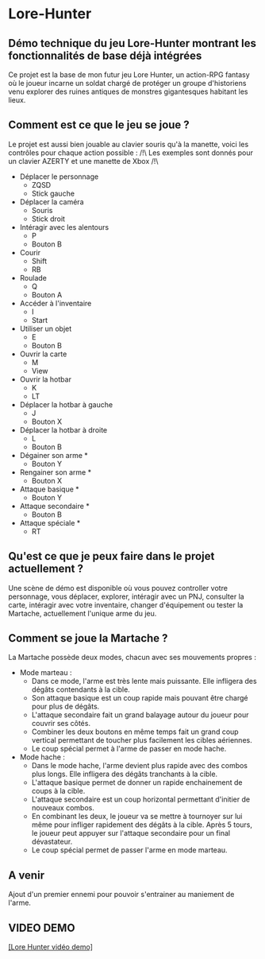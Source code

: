# Lore-Hunter

## Démo technique du jeu Lore-Hunter montrant les fonctionnalités de base déjà intégrées

Ce projet est la base de mon futur jeu Lore Hunter, un action-RPG fantasy où le joueur incarne un soldat chargé de protéger un groupe d'historiens venu explorer des ruines antiques de monstres gigantesques habitant les lieux.


## Comment est ce que le jeu se joue ?

Le projet est aussi bien jouable au clavier souris qu'à la manette, voici les contrôles pour chaque action possible :
/!\ Les exemples sont donnés pour un clavier AZERTY et une manette de Xbox /!\

* Déplacer le personnage
    * ZQSD
    * Stick gauche
* Déplacer la caméra
    * Souris
    * Stick droit
* Intéragir avec les alentours
    * P
    * Bouton B
* Courir
    * Shift
    * RB
* Roulade
    * Q
    * Bouton A
* Accéder à l'inventaire
    * I
    * Start
* Utiliser un objet
    * E
    * Bouton B
* Ouvrir la carte
    * M
    * View
* Ouvrir la hotbar
    * K
    * LT
* Déplacer la hotbar à gauche
    * J
    * Bouton X
* Déplacer la hotbar à droite
    * L
    * Bouton B
* Dégainer son arme
    *
    * Bouton Y
* Rengainer son arme
    *
    * Bouton X
* Attaque basique
    * 
    * Bouton Y
* Attaque secondaire
    *
    * Bouton B
* Attaque spéciale
    *
    * RT

 
## Qu'est ce que je peux faire dans le projet actuellement ?

Une scène de démo est disponible où vous pouvez controller votre personnage, vous déplacer, explorer, intéragir avec un PNJ, consulter la carte, intéragir avec votre inventaire, changer d'équipement ou tester la Martache, actuellement l'unique arme du jeu.


## Comment se joue la Martache ?

La Martache possède deux modes, chacun avec ses mouvements propres :

* Mode marteau :
    * Dans ce mode, l'arme est très lente mais puissante. Elle infligera des dégâts contendants à la cible.
    * Son attaque basique est un coup rapide mais pouvant être chargé pour plus de dégâts.
    * L'attaque secondaire fait un grand balayage autour du joueur pour couvrir ses côtés.
    * Combiner les deux boutons en même temps fait un grand coup vertical permettant de toucher plus facilement les cibles aériennes.
    * Le coup spécial permet à l'arme de passer en mode hache.
* Mode hache :
    * Dans le mode hache, l'arme devient plus rapide avec des combos plus longs. Elle infligera des dégâts tranchants à la cible.
    * L'attaque basique permet de donner un rapide enchainement de coups à la cible.
    * L'attaque secondaire est un coup horizontal permettant d'initier de nouveaux combos.
    * En combinant les deux, le joueur va se mettre à tournoyer sur lui même pour infliger rapidement des dégâts à la cible. Après 5 tours, le joueur peut appuyer sur l'attaque secondaire pour un final dévastateur.
    * Le coup spécial permet de passer l'arme en mode marteau.

 
## A venir

Ajout d'un premier ennemi pour pouvoir s'entrainer au maniement de l'arme.

## VIDEO DEMO
[[Lore Hunter vidéo demo]](https://youtu.be/azaSa8vDrhI)
